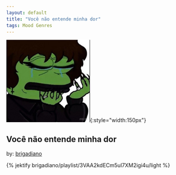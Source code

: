 ```yaml
---
layout: default
title: "Você não entende minha dor"
tags: Mood Genres
---
```

![Pepe](/assets/img/dor.png){:style="width:150px"}
## Você não entende minha dor
by: [brigadiano](https://open.spotify.com/user/brigadiano)



{% jektify brigadiano/playlist/3VAA2kdECm5ul7XM2igi4u/light %}